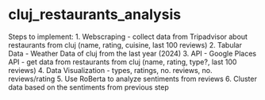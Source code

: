 # cluj_restaurants_analysis

Steps to implement:
    1. Webscraping - collect data from Tripadvisor about restaurants from cluj (name, rating, cuisine, last 100 reviews)
    2. Tabular Data - Weather Data of cluj from the last year (2024)
    3. API - Google Places API - get data from restaurants from cluj (name, rating, type?, last 100 reviews)
    4. Data Visualization - types, ratings, no. reviews, no. reviews/rating
    5. Use RoBerta to analyze sentiments from reviews
    6. Cluster data based on the sentiments from previous step